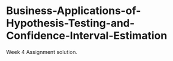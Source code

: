 # Business-Applications-of-Hypothesis-Testing-and-Confidence-Interval-Estimation

Week 4 Assignment solution.
